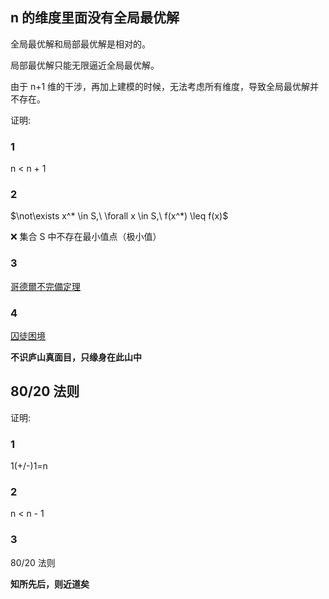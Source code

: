 
## n 的维度里面没有全局最优解

全局最优解和局部最优解是相对的。

局部最优解只能无限逼近全局最优解。

由于 n+1 维的干涉，再加上建模的时候，无法考虑所有维度，导致全局最优解并不存在。

证明:

### 1

  n < n + 1

### 2

$\not\exists x^* \in S,\ \forall x \in S,\ f(x^*) \leq f(x)$

❌ 集合 S 中不存在最小值点（极小值）

### 3

[哥德爾不完備定理](https://zh.wikipedia.org/wiki/%E5%93%A5%E5%BE%B7%E5%B0%94%E4%B8%8D%E5%AE%8C%E5%A4%87%E5%AE%9A%E7%90%86)

### 4

[囚徒困境](https://zh.wikipedia.org/wiki/%E5%9B%9A%E5%BE%92%E5%9B%B0%E5%A2%83)

**不识庐山真面目，只缘身在此山中**

## 80/20 法则

证明:

### 1

  1(+/-)1=n

### 2

  n < n - 1

### 3

  80/20 法则

**知所先后，则近道矣**